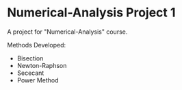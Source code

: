 # Numerical-Analysis Project 1

A project for "Numerical-Analysis" course.

Methods Developed:
* Bisection
* Newton-Raphson
* Sececant
* Power Method
